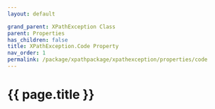 ```yaml
---
layout: default

grand_parent: XPathException Class
parent: Properties
has_children: false
title: XPathException.Code Property
nav_order: 1
permalink: /package/xpathpackage/xpathexception/properties/code
---
```

# {{ page.title }}

